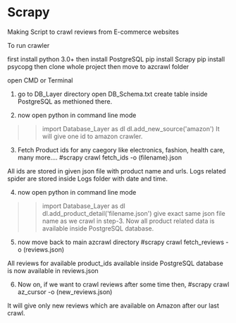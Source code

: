 # Scrapy
Making Script to crawl reviews from E-commerce websites

To run crawler

first install python 3.0+
then install PostgreSQL
pip install Scrapy 
pip install psycopg
then clone whole project
then move to azcrawl folder

open CMD or Terminal

1) go to DB_Layer directory
open DB_Schema.txt
create table inside PostgreSQL as methioned there.

2) now open python in command line mode
>>import Database_Layer as dl
>>dl.add_new_source('amazon')
It will give one id to amazon crawler.

3) Fetch Product ids for any caegory like electronics, fashion, health care, many more....
#scrapy crawl fetch_ids -o (filename).json

All ids are stored in given json file with product name and urls.
Logs related spider are stored inside Logs folder with date and time.

4) now open python in command line mode
>>import Database_Layer as dl
>>dl.add_product_detail('filename.json')
give exact same json file name as we crawl in step-3.
Now all product related data is available inside PostgreSQL database.

5) now move back to main azcrawl directory
#scrapy crawl fetch_reviews -o (reviews.json)

All reviews for available product_ids available inside PostgreSQL database is now available in reviews.json

6) Now on, if we want to crawl reviews after some time then,
#scrapy crawl az_cursor -o (new_reviews.json)

It will give only new reviews which are available on Amazon after our last crawl.
